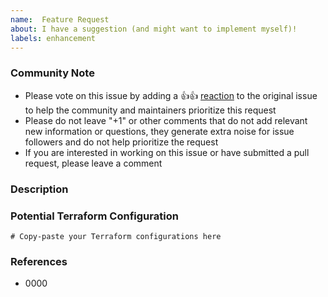 ```yaml
---
name:  Feature Request
about: I have a suggestion (and might want to implement myself)!
labels: enhancement
---
```


### Community Note

* Please vote on this issue by adding a 👍:+1: [reaction](https://blog.github.com/2016-03-10-add-reactions-to-pull-requests-issues-and-comments/) 
to the original issue to help the community and maintainers prioritize this request
* Please do not leave "+1" or other comments that do not add relevant new information or questions, they generate extra 
noise for issue followers and do not help prioritize the request
* If you are interested in working on this issue or have submitted a pull request, please leave a comment

<!--- Thank you for keeping this note for the community --->

### Description

<!--- Please leave a helpful description of the feature request here. --->

### Potential Terraform Configuration

<!--- Information about code formatting: https://help.github.com/articles/basic-writing-and-formatting-syntax/#quoting-code --->

```hcl
# Copy-paste your Terraform configurations here
```

### References

<!---
Information about referencing Github Issues: https://help.github.com/articles/basic-writing-and-formatting-syntax/#referencing-issues-and-pull-requests

Are there any other GitHub issues (open or closed) or pull requests that should be linked here? Vendor blog posts or documentation? For example:

--->

* 0000